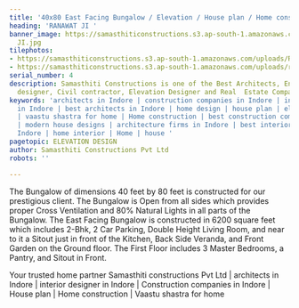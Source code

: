 ```yaml
---
title: '40x80 East Facing Bungalow / Elevation / House plan / Home construction '
heading: 'RANAWAT JI '
banner_image: https://samasthiticonstructions.s3.ap-south-1.amazonaws.com/uploads/RANAWAT
  JI.jpg
tilephotos:
- https://samasthiticonstructions.s3.ap-south-1.amazonaws.com/uploads/RANAWAT JI.jpg
- https://samasthiticonstructions.s3.ap-south-1.amazonaws.com/uploads/ranawt ji.jpg
serial_number: 4
description: Samasthiti Constructions is one of the Best Architects, Engineer, Interior
  designer, Civil contractor, Elevation Designer and Real  Estate Companies in Indore
keywords: 'architects in Indore | construction companies in Indore | interior designer
  in Indore | best architects in Indore | home design | house plan | elevation design
  | vaastu shastra for home | Home construction | best construction companies in Indore
  | modern house designs | architecture firms in Indore | best interior designer in
  Indore | home interior | Home | house '
pagetopic: ELEVATION DESIGN
author: Samasthiti Constructions Pvt Ltd
robots: ''

---
```

The Bungalow of dimensions 40 feet by 80 feet is constructed for our prestigious client. The Bungalow is Open from all sides which provides proper Cross Ventilation and 80% Natural Lights in all parts of the Bungalow. The East Facing Bungalow is constructed in 6200 square feet which includes 2-Bhk, 2 Car Parking, Double Height Living Room, and near to it a Sitout just in front of the Kitchen, Back Side Veranda, and Front Garden on the Ground floor. The First Floor includes 3 Master Bedrooms, a Pantry, and Sitout in Front.

Your trusted home partner Samasthiti constructions Pvt Ltd | architects in Indore | interior designer in Indore | Construction companies in Indore | House plan | Home construction | Vaastu shastra for home